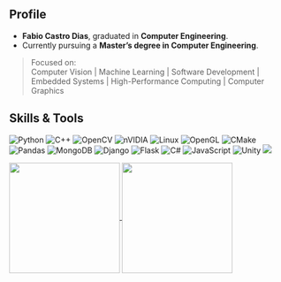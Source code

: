 ## Profile

- **Fabio Castro Dias**, graduated in **Computer Engineering**.  
- Currently pursuing a **Master’s degree in Computer Engineering**.  

> Focused on:  
> Computer Vision | Machine Learning | Software Development | Embedded Systems | High-Performance Computing | Computer Graphics

## Skills & Tools
![Python](https://img.shields.io/badge/python-3670A0?style=for-the-badge&logo=python&logoColor=ffdd54)
![C++](https://img.shields.io/badge/c++-%2300599C.svg?style=for-the-badge&logo=c%2B%2B&logoColor=white)
![OpenCV](https://img.shields.io/badge/opencv-%23white.svg?style=for-the-badge&logo=opencv&logoColor=white)
![nVIDIA](https://img.shields.io/badge/cuda-000000.svg?style=for-the-badge&logo=nVIDIA&logoColor=green)
![Linux](https://img.shields.io/badge/Linux-FCC624?style=for-the-badge&logo=linux&logoColor=black)
![OpenGL](https://img.shields.io/badge/OpenGL-%23FFFFFF.svg?style=for-the-badge&logo=opengl)
![CMake](https://img.shields.io/badge/CMake-%23008FBA.svg?style=for-the-badge&logo=cmake&logoColor=white)
![Pandas](https://img.shields.io/badge/pandas-%23150458.svg?style=for-the-badge&logo=pandas&logoColor=white)
![MongoDB](https://img.shields.io/badge/MongoDB-%234ea94b.svg?style=for-the-badge&logo=mongodb&logoColor=white)
![Django](https://img.shields.io/badge/django-%23092E20.svg?style=for-the-badge&logo=django&logoColor=white)
![Flask](https://img.shields.io/badge/flask-%23000.svg?style=for-the-badge&logo=flask&logoColor=white)
![C#](https://img.shields.io/badge/c%23-%23239120.svg?style=for-the-badge&logo=csharp&logoColor=white)
![JavaScript](https://img.shields.io/badge/javascript-%23323330.svg?style=for-the-badge&logo=javascript&logoColor=%23F7DF1E)
![Unity](https://img.shields.io/badge/unity-%23000000.svg?style=for-the-badge&logo=unity&logoColor=white)
![](https://komarev.com/ghpvc/?username=fabiocastrodias&style=pixel)

<a href="https://github.com/fabiocastrodias">
  <img height=200 align="center" src="https://github-readme-stats.vercel.app/api?username=fabiocastrodias&show_icons=true&bg_color=475258&text_color=a7c080&title_color=dbbc7f&icon_color=83c092&border_color=83c092" />
</a>
<a href="https://github.com/fabiocastrodias">
  <img height=200 align="center" src="https://github-readme-stats.vercel.app/api/top-langs/?username=fabiocastrodias&layout=compact&hide_progress=false&show_icons=true&bg_color=475258&text_color=a7c080&title_color=dbbc7f&icon_color=83c092&border_color=83c092&size_weight=0.5&count_weight=0.5&hide=shaderlab,css,html" />
</a>